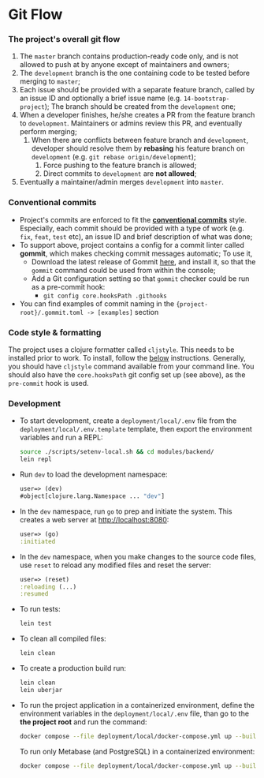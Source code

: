 # Git Flow

### The project's overall git flow
1. The `master` branch contains production-ready code only, and is not allowed to push at by anyone except of maintainers and owners;
2. The `development` branch is the one containing code to be tested before merging to `master`;
3. Each issue should be provided with a separate feature branch, called by an issue ID and optionally a brief issue name (e.g. `14-bootstrap-project`);
   The branch should be created from the `development` one;
4. When a developer finishes, he/she creates a PR from the feature branch to `development`. Maintainers or admins review this PR, and eventually perform merging;
    1. When there are conflicts between feature branch and `development`, developer should resolve them by **rebasing** his feature branch on `development` (e.g. `git rebase origin/development`);
        1. Force pushing to the feature branch is allowed;
        2. Direct commits to `development` are **not allowed**;
5. Eventually a maintainer/admin merges `development` into `master`.

### Conventional commits
* Project's commits are enforced to fit the [**conventional commits**](https://www.conventionalcommits.org/en/v1.0.0/#summary) style. Especially, each commit should be provided with a type of work (e.g. `fix`, `feat`, `test` etc), an issue ID and brief description of what was done;
* To support above, project contains a config for a commit linter called **gommit**, which makes checking commit messages automatic; To use it,
    * Download the latest release of Gommit [here](https://github.com/antham/gommit/releases), and install it, so that the `gommit` command could be used from within the console;
    * Add a Git configuration setting so that `gommit` checker could be run as a pre-commit hook:
        * `git config core.hooksPath .githooks`
* You can find examples of commit naming in the `{project-root}/.gommit.toml -> [examples]` section

### Code style & formatting
The project uses a clojure formatter called `cljstyle`. This needs to be installed prior to work.
To install, follow the [below](https://github.com/greglook/cljstyle#installation) instructions.
Generally, you should have `cljstyle` command available from your command line.
You should also have the `core.hooksPath` git config set up (see above), as the `pre-commit` hook is used. 

### Development
* To start development, create a `deployment/local/.env` file 
  from the `deployment/local/.env.template` template, then export 
  the environment variables and run a REPL:
  ```sh
  source ./scripts/setenv-local.sh && cd modules/backend/
  lein repl
  ```
* Run `dev` to load the development namespace:
  ```clojure
  user=> (dev)
  #object[clojure.lang.Namespace ... "dev"]
  ```
* In the `dev` namespace, run `go` to prep and initiate the system.
  This creates a web server at <http://localhost:8080>:
  ```clojure
  user=> (go)
  :initiated
  ```
* In the `dev` namespace, when you make changes to the source code files, 
  use `reset` to reload any modified files and reset the server:
  ```clojure
  user=> (reset)
  :reloading (...)
  :resumed
  ```
* To run tests:
  ```sh
  lein test
  ```
* To clean all compiled files:
  ```sh
  lein clean
  ```
* To create a production build run:
  ```sh
  lein clean
  lein uberjar
  ```
* To run the project application in a containerized environment,
  define the environment variables in the `deployment/local/.env` file,
  than go to the **the project root** and run the command:
  ```sh
  docker compose --file deployment/local/docker-compose.yml up --build
  ```
  To run only Metabase (and PostgreSQL) in a containerized environment:
  ```sh
  docker compose --file deployment/local/docker-compose.yml up --build metabase
  ```
